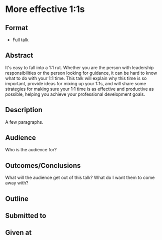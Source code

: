 # More effective 1:1s

## Format

* Full talk

## Abstract
It's easy to fall into a 1:1 rut. Whether you are the person with leadership responsibilities or the person looking for guidance, it can be hard to know what to do with your 1:1 time. This talk will explain why this time is so important, provide ideas for mixing up your 1:1s, and will share some strategies for making sure your 1:1 time is as effective and productive as possible, helping you achieve your professional development goals.

## Description
A few paragraphs.

## Audience
Who is the audience for?

## Outcomes/Conclusions
What will the audience get out of this talk? What do I want them to come
away with?

## Outline


## Submitted to


## Given at
